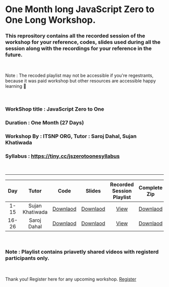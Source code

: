 # One Month long JavaScript Zero to One Long Workshop.

###  This reprository contains all the recorded session of the workshop for your reference, codes, slides used during all the session along with the recordings for your reference in the future. 
<br>

Note : The recoded playlist may not be accessible if you're regestrants, because it was paid workshop but other resources are accessible happy learning 🎊

<br>

### **WorkShop title** : JavaScript Zero to One


### **Duration** : One Month (27 Days)



### **Workshop By** : ITSNP ORG, Tutor : Saroj Dahal, Sujan Khatiwada


### **Syllabus** : https://tiny.cc/jszerotoonesyllabus
<br>
<hr>

|Day  | Tutor           | Code     | Slides                    | Recorded Session Playlist | Complete Zip |
|:---: | :---: | :---:    | :---:                     | :---:                     |  :---:       |
|1-15 | Sujan Khatiwada |  [Downlaod](https://github.com/whoissubedibibek/jszerotoone/raw/main/Download_shortcuts/Sujan%20Khatiwada/Day2_15.zip) | [Downlaod](https://github.com/whoissubedibibek/jszerotoone/raw/main/Download_shortcuts/Sujan%20Khatiwada/slides.pdf)                  | [View](https://www.youtube.com/playlist?list=PLkHMopSWmw_QSXtIYuc_Nbzsie60iT-In)                      | [Downlaod](https://github.com/whoissubedibibek/jszerotoone/raw/main/Download_shortcuts/Sujan%20Khatiwada/complete.zip)     |
|16-26| Saroj Dahal     | [Downlaod](https://github.com/whoissubedibibek/jszerotoone/raw/main/Download_shortcuts/Saroj%20Dahal/Day16_26.zip) | [Downlaod](https://github.com/whoissubedibibek/jszerotoone/raw/main/Download_shortcuts/Saroj%20Dahal/slides.pdf)                  | [View](https://www.youtube.com/playlist?list=PLkHMopSWmw_QSXtIYuc_Nbzsie60iT-In)                      | [Downlaod](https://github.com/whoissubedibibek/jszerotoone/raw/main/Download_shortcuts/Saroj%20Dahal/complete.zip)     |

<br>

### Note : Playlist contains priavetly shared videos with registerd participants only. 
<br>

Thank you! Register here for any upcoming workshop. [Register](https://workshop.itsnp.org/)




